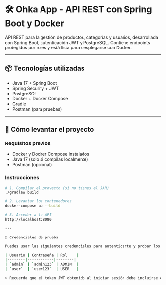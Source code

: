 # 🛠️ Ohka App - API REST con Spring Boot y Docker

API REST para la gestión de productos, categorías y usuarios, desarrollada con Spring Boot, autenticación JWT y PostgreSQL. Contiene endpoints protegidos por roles y está lista para desplegarse con Docker.

---

## 📦 Tecnologías utilizadas

- Java 17 + Spring Boot
- Spring Security + JWT
- PostgreSQL
- Docker + Docker Compose
- Gradle
- Postman (para pruebas)

---

## 🚀 Cómo levantar el proyecto

### Requisitos previos

- Docker y Docker Compose instalados
- Java 17 (solo si compilas localmente)
- Postman (opcional)

### Instrucciones

```bash
# 1. Compilar el proyecto (si no tienes el JAR)
./gradlew build

# 2. Levantar los contenedores
docker-compose up --build

# 3. Acceder a la API
http://localhost:8080

---

🔑 Credenciales de prueba

Puedes usar las siguientes credenciales para autenticarte y probar los endpoints protegidos:

| Usuario | Contraseña | Rol    |
|--------|------------|--------|
| `admin` | `admin123` | ADMIN  |
| `user`  | `user123`  | USER   |

> Recuerda que el token JWT obtenido al iniciar sesión debe incluirse en el encabezado de cada petición protegida.
